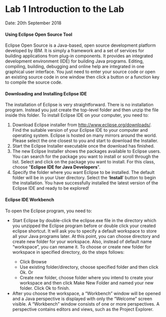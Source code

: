 # Lab 1 Introduction to the Lab

Date: 20th September 2018
<h4>Using Eclipse Open Source Tool</h4>
<p>Eclipse Open Source is a Java-based, open source development platform developed by IBM. It is simply a framework and a set of services for building applications from plug-in components. It provides an integrated development environment (IDE) for building Java programs. Editing, compiling, building, debugging and online help are integrated in one graphical user interface. You just need to enter your source code or open an existing source code in one window then click a button or a function key to compile the source code.</p>

<h4>Downloading and Installing Eclipse IDE</h4>
<p>The installation of Eclipse is very straightforward. There is no installation program. Instead you just create the top-level folder and then unzip the file inside this folder. To install Eclipse IDE on your computer, you need to:
  
  1. Download Eclipse installer from http://www.eclipse.org/downloads/. Find the suitable version of your Eclipse IDE to your computer and operating system. Eclipse is hosted on many mirrors around the world. Please select the one closest to you and start to download the Installer.
  2. Start the Eclipse Installer executable once the download has finished.
  3. The new Eclipse Installer shows the packages available to Eclipse users. You can search for the package you want to install or scroll through the list. Select and click on the package you want to install. For this class, choose "<b>Eclipse IDE for Java Developers</b>". 
  4. Specify the folder where you want Eclipse to be installed. The default folder will be in your User directory. Select the ‘<b>Install</b>’ button to begin the installation. You have successfully installed the latest version of the Eclipse IDE and ready to be explored!
</p>

<h4>Eclipse IDE Workbench</h4>
<p>To open the Eclipse program, you need to:
<ul>
  <li>Start Eclipse by double-click the eclipse.exe file in the directory which you unzipped the Eclipse program before or double click your created eclipse shortcut. It will ask you to specify a default workspace to store all your Java programs later.
At this point, you can choose directory and create new folder for your workspace. Also, instead of default name “workspace”, you can rename it. To choose or create new folder for workspace in specified directory, do the steps follows:</li>
<ul>
  <li>Click Browse</li>
  <li>Use existing folder/directory, choose specified folder and then click Ok. Or</li>
  <li>Create new folder, choose folder where you intend to create your workspace and then click Make New Folder and named your new folder. Click Ok to finish.</li>
</ul>
  <li>After you choose the workspace, a “Workbench” window will be opened and a Java perspective is displayed with only the “Welcome” screen visible. A “Workbench” window consists of one or more perspectives. A perspective contains editors and views, such as the Project Explorer.</li>
  </ul>
